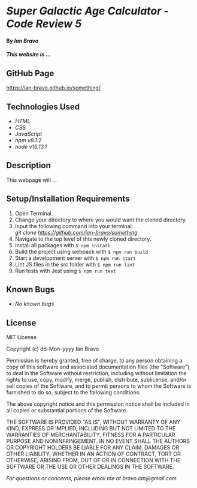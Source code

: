 # _Super Galactic Age Calculator - Code Review 5_

#### By _**Ian Bravo**_

#### _This website is ..._

## GitHub Page ##

https://ian-bravo.github.io/something/


## Technologies Used

* _HTML_
* _CSS_
* _JavaScript_
* _npm v8.1.2_
* _node v16.13.1_


## Description

This webpage will ... 

## Setup/Installation Requirements

1. Open Terminal.
2. Change your directory to where you would want the cloned directory.
3. Input the following command into your terminal:  
 _git clone https://github.com/ian-bravo/something_
4. Navigate to the top level of this newly cloned directory.
5. Install all packages with `$ npm install`
6. Build the project using webpack with `$ npm run build`
7. Start a development server with `$ npm run start`
8. Lint JS files in the src folder with `$ npm run lint`
9. Run tests with Jest using `$ npm run test`


## Known Bugs

* _No known bugs_


## License

MIT License  

Copyright (c) dd-Mon-yyyy Ian Bravo  

Permission is hereby granted, free of charge, to any person obtaining a copy of this software and associated documentation files (the "Software"), to deal in the Software without restriction, including without limitation the rights to use, copy, modify, merge, publish, distribute, sublicense, and/or sell copies of the Software, and to permit persons to whom the Software is furnished to do so, subject to the following conditions:  

The above copyright notice and this permission notice shall be included in all copies or substantial portions of the Software.  

THE SOFTWARE IS PROVIDED "AS IS", WITHOUT WARRANTY OF ANY KIND, EXPRESS OR IMPLIED, INCLUDING BUT NOT LIMITED TO THE WARRANTIES OF MERCHANTABILITY, FITNESS FOR A PARTICULAR PURPOSE AND NONINFRINGEMENT. IN NO EVENT SHALL THE AUTHORS OR COPYRIGHT HOLDERS BE LIABLE FOR ANY CLAIM, DAMAGES OR OTHER LIABILITY, WHETHER IN AN ACTION OF CONTRACT, TORT OR OTHERWISE, ARISING FROM, OUT OF OR IN CONNECTION WITH THE SOFTWARE OR THE USE OR OTHER DEALINGS IN THE SOFTWARE.



_For questions or concerns, please email me at bravo.ian@gmail.com_